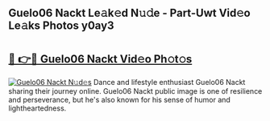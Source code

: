 ## Guelo06 Nackt Le𝚊k𝚎d N𝚞𝚍e - Part-Uwt Vid𝚎o Le𝚊ks Photos y0ay3

# <h2><a href="http://fbau67i.evod.top/?m=Guelo06+Nackt">🔗 👉🔴 Guelo06 Nackt Vid𝚎o Ph𝚘t𝚘s</a></h2>

[![Guelo06 Nackt N𝚞d𝚎s](https://i.imgur.com/8V9OHl7.gif)](http://fbau67i.evod.top/?m=Guelo06+Nackt)
Dance and lifestyle enthusiast Guelo06 Nackt sharing their journey online. Guelo06 Nackt public image is one of resilience and perseverance, but he's also known for his sense of humor and lightheartedness. 

